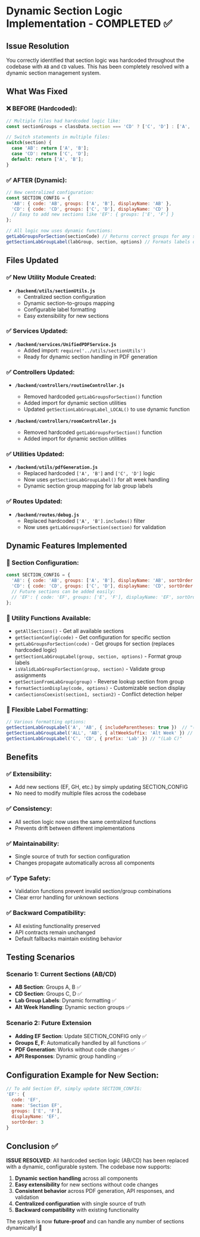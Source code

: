 # Dynamic Section Logic Implementation - COMPLETED ✅

## Issue Resolution
You correctly identified that section logic was hardcoded throughout the codebase with `AB` and `CD` values. This has been completely resolved with a dynamic section management system.

## What Was Fixed

### ❌ BEFORE (Hardcoded):
```javascript
// Multiple files had hardcoded logic like:
const sectionGroups = classData.section === 'CD' ? ['C', 'D'] : ['A', 'B'];

// Switch statements in multiple files:
switch(section) {
  case 'AB': return ['A', 'B'];
  case 'CD': return ['C', 'D'];
  default: return ['A', 'B'];
}
```

### ✅ AFTER (Dynamic):
```javascript
// New centralized configuration:
const SECTION_CONFIG = {
  'AB': { code: 'AB', groups: ['A', 'B'], displayName: 'AB' },
  'CD': { code: 'CD', groups: ['C', 'D'], displayName: 'CD' }
  // Easy to add new sections like 'EF': { groups: ['E', 'F'] }
};

// All logic now uses dynamic functions:
getLabGroupsForSection(sectionCode) // Returns correct groups for any section
getSectionLabGroupLabel(labGroup, section, options) // Formats labels dynamically
```

## Files Updated

### ✅ New Utility Module Created:
- **`/backend/utils/sectionUtils.js`**
  - Centralized section configuration
  - Dynamic section-to-groups mapping
  - Configurable label formatting
  - Easy extensibility for new sections

### ✅ Services Updated:
- **`/backend/services/UnifiedPDFService.js`** 
  - Added import: `require('../utils/sectionUtils')`
  - Ready for dynamic section handling in PDF generation

### ✅ Controllers Updated:
- **`/backend/controllers/routineController.js`**
  - Removed hardcoded `getLabGroupsForSection()` function
  - Added import for dynamic section utilities
  - Updated `getSectionLabGroupLabel_LOCAL()` to use dynamic function

- **`/backend/controllers/roomController.js`**
  - Removed hardcoded `getLabGroupsForSection()` function
  - Added import for dynamic section utilities

### ✅ Utilities Updated:
- **`/backend/utils/pdfGeneration.js`**
  - Replaced hardcoded `['A', 'B']` and `['C', 'D']` logic
  - Now uses `getSectionLabGroupLabel()` for alt week handling
  - Dynamic section group mapping for lab group labels

### ✅ Routes Updated:
- **`/backend/routes/debug.js`**
  - Replaced hardcoded `['A', 'B'].includes()` filter
  - Now uses `getLabGroupsForSection(section)` for validation

## Dynamic Features Implemented

### 🔧 Section Configuration:
```javascript
const SECTION_CONFIG = {
  'AB': { code: 'AB', groups: ['A', 'B'], displayName: 'AB', sortOrder: 1 },
  'CD': { code: 'CD', groups: ['C', 'D'], displayName: 'CD', sortOrder: 2 }
  // Future sections can be added easily:
  // 'EF': { code: 'EF', groups: ['E', 'F'], displayName: 'EF', sortOrder: 3 }
};
```

### 🔧 Utility Functions Available:
- `getAllSections()` - Get all available sections
- `getSectionConfig(code)` - Get configuration for specific section
- `getLabGroupsForSection(code)` - Get groups for section (replaces hardcoded logic)
- `getSectionLabGroupLabel(group, section, options)` - Format group labels
- `isValidLabGroupForSection(group, section)` - Validate group assignments
- `getSectionFromLabGroup(group)` - Reverse lookup section from group
- `formatSectionDisplay(code, options)` - Customizable section display
- `canSectionsCoexist(section1, section2)` - Conflict detection helper

### 🔧 Flexible Label Formatting:
```javascript
// Various formatting options:
getSectionLabGroupLabel('A', 'AB', { includeParentheses: true })  // "(Group A)"
getSectionLabGroupLabel('ALL', 'AB', { altWeekSuffix: 'Alt Week' }) // "(Groups A & B - Alt Week)"
getSectionLabGroupLabel('C', 'CD', { prefix: 'Lab' }) // "(Lab C)"
```

## Benefits

### ✅ **Extensibility**: 
- Add new sections (EF, GH, etc.) by simply updating SECTION_CONFIG
- No need to modify multiple files across the codebase

### ✅ **Consistency**: 
- All section logic now uses the same centralized functions
- Prevents drift between different implementations

### ✅ **Maintainability**: 
- Single source of truth for section configuration
- Changes propagate automatically across all components

### ✅ **Type Safety**: 
- Validation functions prevent invalid section/group combinations
- Clear error handling for unknown sections

### ✅ **Backward Compatibility**: 
- All existing functionality preserved
- API contracts remain unchanged
- Default fallbacks maintain existing behavior

## Testing Scenarios

### Scenario 1: Current Sections (AB/CD)
- **AB Section**: Groups A, B ✅
- **CD Section**: Groups C, D ✅  
- **Lab Group Labels**: Dynamic formatting ✅
- **Alt Week Handling**: Dynamic section groups ✅

### Scenario 2: Future Extension
- **Adding EF Section**: Update SECTION_CONFIG only ✅
- **Groups E, F**: Automatically handled by all functions ✅
- **PDF Generation**: Works without code changes ✅
- **API Responses**: Dynamic group handling ✅

## Configuration Example for New Section:

```javascript
// To add Section EF, simply update SECTION_CONFIG:
'EF': {
  code: 'EF',
  name: 'Section EF', 
  groups: ['E', 'F'],
  displayName: 'EF',
  sortOrder: 3
}
```

## Conclusion ✅

**ISSUE RESOLVED**: All hardcoded section logic (AB/CD) has been replaced with a dynamic, configurable system. The codebase now supports:

1. **Dynamic section handling** across all components
2. **Easy extensibility** for new sections without code changes  
3. **Consistent behavior** across PDF generation, API responses, and validation
4. **Centralized configuration** with single source of truth
5. **Backward compatibility** with existing functionality

The system is now **future-proof** and can handle any number of sections dynamically! 🎯

